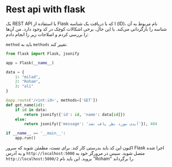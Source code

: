 # Rest api with flask 
یک REST API با استفاده از Flask ا که با دریافت یک شناسه (ID)، نام مربوط به آن شناسه را بازگردانی می‌کند. 
با این حال، برخی اشکالات کوچک در کد وجود دارد. من آن‌ها را بررسی کردم و اصلاحات زیر را انجام دادم:

`method` باید به `methods` تغییر کند.


```python
from flask import Flask, jsonify

app = Flask(__name__)

data = {
    1: "milad",
    2: "Roham",
    3: "ali"
}

@app.route('/<int:id>', methods=['GET'])
def get_name(id):
    if id in data:
        return jsonify({'id': id, 'name': data[id]})
    else:
        return jsonify({'message': 'آیدی مورد نظر یافت نشد'}), 404

if __name__ == '__main__':
    app.run()
```

اکنون این کد باید بدرستی کار کند. برای تست، مطمئن شوید که سرور Flask اجرا شده و به آدرس `http://localhost:5000` متصل شوید. سپس در مرورگر خود به `http://localhost:5000/2` بروید. این باید نام "Roham" را برگرداند.
